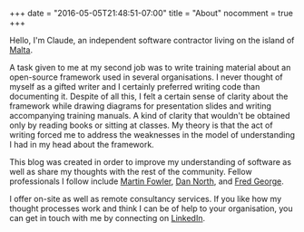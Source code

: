 +++
date = "2016-05-05T21:48:51-07:00"
title = "About"
nocomment = true
+++

Hello, I'm Claude, an independent software contractor living on the island of [Malta](https://en.wikipedia.org/wiki/Malta).

A task given to me at my second job was to write training material about an
open-source framework used in several organisations. I never thought of myself as a
gifted writer and I certainly preferred writing code than documenting it.
Despite of all this, I felt a certain sense of clarity about the framework while
drawing diagrams for presentation slides and writing accompanying training manuals.
A kind of clarity that wouldn't be obtained only by reading books or sitting at classes.
My theory is that the act of writing forced me to address the weaknesses in the
model of understanding I had in my head about the framework.

This blog was created in order to improve my understanding of software as well as
share my thoughts with the rest of the community. Fellow professionals I follow include [Martin Fowler](http://martinfowler.com/),
[Dan North](http://dannorth.net/), and [Fred George](https://twitter.com/fgeorge52).

I offer on-site as well as remote consultancy services. If you like how my thought
processes work and think I can be of help to your organisation, you can get in touch with me by
connecting on [LinkedIn](https://mt.linkedin.com/in/claudemamo).
